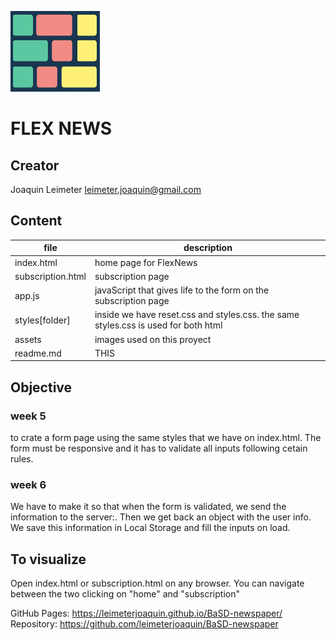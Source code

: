 ![](assets/images/flex%20box%20news%20logo%20small.png)
# FLEX NEWS
## Creator
Joaquin Leimeter
leimeter.joaquin@gmail.com

## Content
| file | description |
| ------ | ------ |
| index.html | home page for FlexNews |
| subscription.html | subscription page |
| app.js | javaScript that gives life to the form on the subscription page |
| styles[folder] | inside we have reset.css and styles.css. the same styles.css is used for both html |
| assets | images used on this proyect |
| readme.md | THIS |

## Objective
### week 5
to crate a form page using the same styles that we have on index.html.
The form must be responsive and it has to validate all inputs following cetain rules.

### week 6
We have to make it so that when the form is validated, we send the information to the server:. Then we get back an object with the user info. We save this information in Local Storage and fill the inputs on load.

## To visualize
Open index.html or subscription.html on any browser. You can navigate between the two clicking on "home" and "subscription"

GitHub Pages: https://leimeterjoaquin.github.io/BaSD-newspaper/
Repository: https://github.com/leimeterjoaquin/BaSD-newspaper
